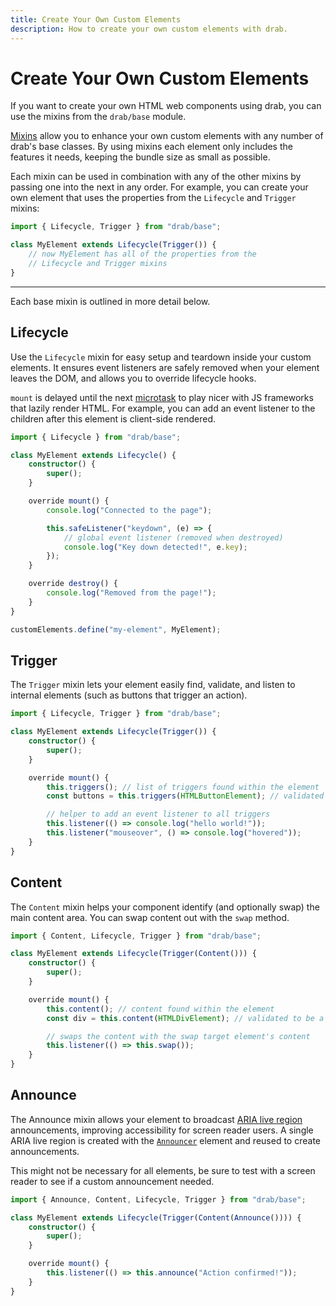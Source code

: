 ```yaml
---
title: Create Your Own Custom Elements
description: How to create your own custom elements with drab.
---
```


# Create Your Own Custom Elements

If you want to create your own HTML web components using drab, you can use the mixins from the `drab/base` module.

[Mixins](https://www.typescriptlang.org/docs/handbook/mixins.html) allow you to enhance your own custom elements with any number of drab's base classes. By using mixins each element only includes the features it needs, keeping the bundle size as small as possible.

Each mixin can be used in combination with any of the other mixins by passing one into the next in any order. For example, you can create your own element that uses the properties from the `Lifecycle` and `Trigger` mixins:

```ts
import { Lifecycle, Trigger } from "drab/base";

class MyElement extends Lifecycle(Trigger()) {
	// now MyElement has all of the properties from the
	// Lifecycle and Trigger mixins
}
```

---

Each base mixin is outlined in more detail below.

## Lifecycle

Use the `Lifecycle` mixin for easy setup and teardown inside your custom elements. It ensures event listeners are safely removed when your element leaves the DOM, and allows you to override lifecycle hooks.

`mount` is delayed until the next [microtask](https://developer.mozilla.org/en-US/docs/Web/API/Window/queueMicrotask) to play nicer with JS frameworks that lazily render HTML. For example, you can add an event listener to the children after this element is client-side rendered.

```ts
import { Lifecycle } from "drab/base";

class MyElement extends Lifecycle() {
	constructor() {
		super();
	}

	override mount() {
		console.log("Connected to the page");

		this.safeListener("keydown", (e) => {
			// global event listener (removed when destroyed)
			console.log("Key down detected!", e.key);
		});
	}

	override destroy() {
		console.log("Removed from the page!");
	}
}

customElements.define("my-element", MyElement);
```

## Trigger

The `Trigger` mixin lets your element easily find, validate, and listen to internal elements (such as buttons that trigger an action).

```ts
import { Lifecycle, Trigger } from "drab/base";

class MyElement extends Lifecycle(Trigger()) {
	constructor() {
		super();
	}

	override mount() {
		this.triggers(); // list of triggers found within the element
		const buttons = this.triggers(HTMLButtonElement); // validated to be buttons

		// helper to add an event listener to all triggers
		this.listener(() => console.log("hello world!"));
		this.listener("mouseover", () => console.log("hovered"));
	}
}
```

## Content

The `Content` mixin helps your component identify (and optionally swap) the main content area. You can swap content out with the `swap` method.

```ts
import { Content, Lifecycle, Trigger } from "drab/base";

class MyElement extends Lifecycle(Trigger(Content())) {
	constructor() {
		super();
	}

	override mount() {
		this.content(); // content found within the element
		const div = this.content(HTMLDivElement); // validated to be a div

		// swaps the content with the swap target element's content
		this.listener(() => this.swap());
	}
}
```

## Announce

The Announce mixin allows your element to broadcast [ARIA live region](https://www.sarasoueidan.com/blog/accessible-notifications-with-aria-live-regions-part-1) announcements, improving accessibility for screen reader users. A single ARIA live region is created with the [`Announcer`](/elements/announcer/) element and reused to create announcements.

This might not be necessary for all elements, be sure to test with a screen reader to see if a custom announcement needed.

```ts
import { Announce, Content, Lifecycle, Trigger } from "drab/base";

class MyElement extends Lifecycle(Trigger(Content(Announce()))) {
	constructor() {
		super();
	}

	override mount() {
		this.listener(() => this.announce("Action confirmed!"));
	}
}
```
